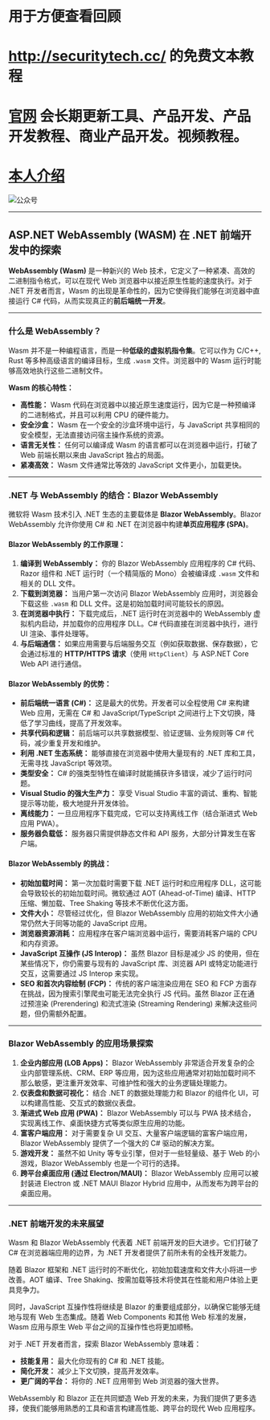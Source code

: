 
  # 用于方便查看回顾
 # http://securitytech.cc/ 的免费文本教程
 
 # [官网](securitytech.cc) 会长期更新工具、产品开发、产品开发教程、商业产品开发。视频教程。
 
 # [本人介绍](http://securitytech.cc/about)
 
 ![公众号](https://github.com/haidragon/haidragon/blob/main/gzh.png)
 

 ---

## ASP.NET WebAssembly (WASM) 在 .NET 前端开发中的探索

**WebAssembly (Wasm)** 是一种新兴的 Web 技术，它定义了一种紧凑、高效的二进制指令格式，可以在现代 Web 浏览器中以接近原生性能的速度执行。对于 .NET 开发者而言，Wasm 的出现是革命性的，因为它使得我们能够在浏览器中直接运行 C# 代码，从而实现真正的**前后端统一开发**。

---

### 什么是 WebAssembly？

Wasm 并不是一种编程语言，而是一种**低级的虚拟机指令集**。它可以作为 C/C++, Rust 等多种高级语言的编译目标，生成 `.wasm` 文件。浏览器中的 Wasm 运行时能够高效地执行这些二进制文件。

**Wasm 的核心特性：**

* **高性能：** Wasm 代码在浏览器中以接近原生速度运行，因为它是一种预编译的二进制格式，并且可以利用 CPU 的硬件能力。
* **安全沙盒：** Wasm 在一个安全的沙盒环境中运行，与 JavaScript 共享相同的安全模型，无法直接访问宿主操作系统的资源。
* **语言无关性：** 任何可以编译成 Wasm 的语言都可以在浏览器中运行，打破了 Web 前端长期以来由 JavaScript 独占的局面。
* **紧凑高效：** Wasm 文件通常比等效的 JavaScript 文件更小，加载更快。

---

### .NET 与 WebAssembly 的结合：Blazor WebAssembly

微软将 Wasm 技术引入 .NET 生态的主要载体是 **Blazor WebAssembly**。Blazor WebAssembly 允许你使用 C# 和 .NET 在浏览器中构建**单页应用程序 (SPA)**。

#### Blazor WebAssembly 的工作原理：

1.  **编译到 WebAssembly：** 你的 Blazor WebAssembly 应用程序的 C# 代码、Razor 组件和 .NET 运行时（一个精简版的 Mono）会被编译成 `.wasm` 文件和相关的 DLL 文件。
2.  **下载到浏览器：** 当用户第一次访问 Blazor WebAssembly 应用时，浏览器会下载这些 `.wasm` 和 DLL 文件。这是初始加载时间可能较长的原因。
3.  **在浏览器中执行：** 下载完成后，.NET 运行时在浏览器中的 WebAssembly 虚拟机内启动，并加载你的应用程序 DLL。C# 代码直接在浏览器中执行，进行 UI 渲染、事件处理等。
4.  **与后端通信：** 如果应用需要与后端服务交互（例如获取数据、保存数据），它会通过标准的 **HTTP/HTTPS 请求**（使用 `HttpClient`）与 ASP.NET Core Web API 进行通信。

#### Blazor WebAssembly 的优势：

* **前后端统一语言 (C#)：** 这是最大的优势。开发者可以全程使用 C# 来构建 Web 应用，无需在 C# 和 JavaScript/TypeScript 之间进行上下文切换，降低了学习曲线，提高了开发效率。
* **共享代码和逻辑：** 前后端可以共享数据模型、验证逻辑、业务规则等 C# 代码，减少重复开发和维护。
* **利用 .NET 生态系统：** 能够直接在浏览器中使用大量现有的 .NET 库和工具，无需寻找 JavaScript 等效项。
* **类型安全：** C# 的强类型特性在编译时就能捕获许多错误，减少了运行时问题。
* **Visual Studio 的强大生产力：** 享受 Visual Studio 丰富的调试、重构、智能提示等功能，极大地提升开发体验。
* **离线能力：** 一旦应用程序下载完成，它可以支持离线工作（结合渐进式 Web 应用 PWA）。
* **服务器负载低：** 服务器只需提供静态文件和 API 服务，大部分计算发生在客户端。

#### Blazor WebAssembly 的挑战：

* **初始加载时间：** 第一次加载时需要下载 .NET 运行时和应用程序 DLL，这可能会导致较长的初始加载时间。微软通过 AOT (Ahead-of-Time) 编译、HTTP 压缩、懒加载、Tree Shaking 等技术不断优化这方面。
* **文件大小：** 尽管经过优化，但 Blazor WebAssembly 应用的初始文件大小通常仍然大于同等功能的 JavaScript 应用。
* **浏览器资源消耗：** 应用程序在客户端浏览器中运行，需要消耗客户端的 CPU 和内存资源。
* **JavaScript 互操作 (JS Interop)：** 虽然 Blazor 目标是减少 JS 的使用，但在某些情况下，你仍需要与现有的 JavaScript 库、浏览器 API 或特定功能进行交互，这需要通过 JS Interop 来实现。
* **SEO 和首次内容绘制 (FCP)：** 传统的客户端渲染应用在 SEO 和 FCP 方面存在挑战，因为搜索引擎爬虫可能无法完全执行 JS 代码。虽然 Blazor 正在通过预渲染 (Prerendering) 和流式渲染 (Streaming Rendering) 来解决这些问题，但仍需额外配置。

---

### Blazor WebAssembly 的应用场景探索

1.  **企业内部应用 (LOB Apps)：** Blazor WebAssembly 非常适合开发复杂的企业内部管理系统、CRM、ERP 等应用，因为这些应用通常对初始加载时间不那么敏感，更注重开发效率、可维护性和强大的业务逻辑处理能力。
2.  **仪表盘和数据可视化：** 结合 .NET 的数据处理能力和 Blazor 的组件化 UI，可以构建高性能、交互式的数据仪表盘。
3.  **渐进式 Web 应用 (PWA)：** Blazor WebAssembly 可以与 PWA 技术结合，实现离线工作、桌面快捷方式等类似原生应用的功能。
4.  **富客户端应用：** 对于需要复杂 UI 交互、大量客户端逻辑的富客户端应用，Blazor WebAssembly 提供了一个强大的 C# 驱动的解决方案。
5.  **游戏开发：** 虽然不如 Unity 等专业引擎，但对于一些轻量级、基于 Web 的小游戏，Blazor WebAssembly 也是一个可行的选择。
6.  **跨平台桌面应用 (通过 Electron/MAUI)：** Blazor WebAssembly 应用可以被封装进 Electron 或 .NET MAUI Blazor Hybrid 应用中，从而发布为跨平台的桌面应用。

---

### .NET 前端开发的未来展望

Wasm 和 Blazor WebAssembly 代表着 .NET 前端开发的巨大进步。它们打破了 C# 在浏览器端应用的边界，为 .NET 开发者提供了前所未有的全栈开发能力。

随着 Blazor 框架和 .NET 运行时的不断优化，初始加载速度和文件大小将进一步改善。AOT 编译、Tree Shaking、按需加载等技术将使其在性能和用户体验上更具竞争力。

同时，JavaScript 互操作性将继续是 Blazor 的重要组成部分，以确保它能够无缝地与现有 Web 生态集成。随着 Web Components 和其他 Web 标准的发展，Wasm 应用与原生 Web 平台之间的互操作性也将更加顺畅。

对于 .NET 开发者而言，探索 Blazor WebAssembly 意味着：

* **技能复用：** 最大化你现有的 C# 和 .NET 技能。
* **简化开发：** 减少上下文切换，提高开发效率。
* **更广阔的平台：** 将你的 .NET 应用带到 Web 浏览器的强大世界。

WebAssembly 和 Blazor 正在共同塑造 Web 开发的未来，为我们提供了更多选择，使我们能够用熟悉的工具和语言构建高性能、跨平台的现代 Web 应用程序。